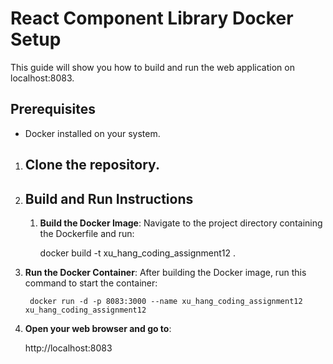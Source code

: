 # React Component Library Docker Setup

This guide will show you how to build and run the web application on localhost:8083.



## Prerequisites
- Docker installed on your system.

1. ## Clone the repository.

2. ## Build and Run Instructions

    1. **Build the Docker Image**:
    Navigate to the project directory containing the Dockerfile and run:

        docker build -t xu_hang_coding_assignment12 .

3. **Run the Docker Container**:
    After building the Docker image, run this command to start the container:

        docker run -d -p 8083:3000 --name xu_hang_coding_assignment12 xu_hang_coding_assignment12

4. **Open your web browser and go to**:

    http://localhost:8083
